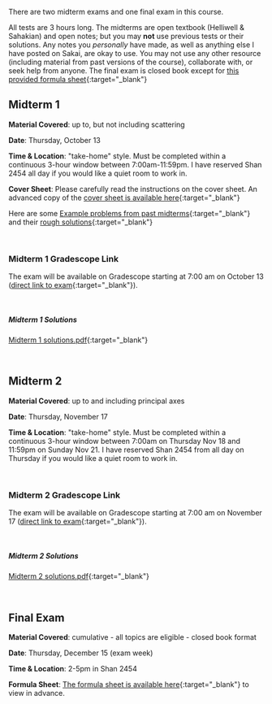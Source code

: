 There are two midterm exams and one final exam in this course.

All tests are 3 hours long. The midterms are open textbook (Helliwell & Sahakian) and open notes; but you may **not** use previous tests or their solutions. Any notes you *personally* have made, as well as anything else I have posted on Sakai, are okay to use. You may not use any other resource (including material from past versions of the course), collaborate with, or seek help from anyone. The final exam is closed book except for [this provided formula sheet](https://drive.google.com/file/d/186tC5NJHW3tp4t793oE1KHtphjsszuuW/view?usp=sharing){:target="_blank"}

## Midterm 1

**Material Covered**: up to, but not including scattering

**Date**: Thursday, October 13

**Time & Location**: "take-home" style. Must be completed within a continuous 3-hour window between 7:00am-11:59pm. I have reserved Shan 2454 all day if you would like a quiet room to work in. 

**Cover Sheet**: Please carefully read the instructions on the cover sheet. An advanced copy of the [cover sheet is available here](https://drive.google.com/file/d/1SgN4EOAzD75dsSCYUcOUlZaNdI_40jm0/view?usp=sharing){:target="_blank"}

Here are some [Example problems from past midterms](https://drive.google.com/file/d/1r5GyVhWo3HsoQM0HoHCCZIiBc8F4aPQn/view?usp=sharing){:target="_blank"} and their [rough solutions](https://drive.google.com/file/d/1QgHmwzb-jzMBQjXXZqCYpiYDzqgm0qKf/view?usp=sharing){:target="_blank"}

<br>

### Midterm 1 Gradescope Link

The exam will be available on Gradescope starting at 7:00 am on October 13 ([direct link to exam](https://www.gradescope.com/courses/414094/assignments/2152621){:target="_blank"}).

<br> 

##### Midterm 1 Solutions
[Midterm 1 solutions.pdf](https://drive.google.com/file/d/1x4wika2eFNZ53453N9RwQSO6DEMuy4tu/view?usp=sharing){:target="_blank"}


<br>

## Midterm 2

**Material Covered**: up to and including principal axes

**Date**: Thursday, November 17

**Time & Location**: "take-home" style. Must be completed within a continuous 3-hour window between 7:00am on Thursday Nov 18 and 11:59pm on Sunday Nov 21. I have reserved Shan 2454 from all day on Thursday if you would like a quiet room to work in. 

<br>

### Midterm 2 Gradescope Link

The exam will be available on Gradescope starting at 7:00 am on November 17 ([direct link to exam](https://www.gradescope.com/courses/414094/assignments/2152623){:target="_blank"}).

<br> 

##### Midterm 2 Solutions
[Midterm 2 solutions.pdf](https://drive.google.com/file/d/16jBX-4HCTHHn5vYKjXv50FSeHVYgPHoe/view?usp=sharing){:target="_blank"}


<br>


## Final Exam

**Material Covered**: cumulative - all topics are eligible - closed book format

**Date**: Thursday, December 15 (exam week)

**Time & Location**: 2-5pm in Shan 2454

**Formula Sheet**: [The formula sheet is available here](https://drive.google.com/file/d/186tC5NJHW3tp4t793oE1KHtphjsszuuW/view?usp=sharing){:target="_blank"} to view in advance.



